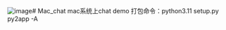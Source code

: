 ![image](https://github.com/chiheye/Mac_chat/assets/42902754/20ec0d4a-0d89-4ac1-9f2d-6f2f833e2208)# Mac_chat
mac系统上chat demo
打包命令：python3.11 setup.py py2app -A

